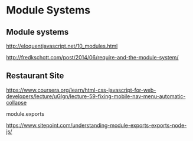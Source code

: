 # Module Systems  



## Module systems  


http://eloquentjavascript.net/10_modules.html

http://fredkschott.com/post/2014/06/require-and-the-module-system/







## Restaurant Site

https://www.coursera.org/learn/html-css-javascript-for-web-developers/lecture/uGlgn/lecture-59-fixing-mobile-nav-menu-automatic-collapse



module.exports

https://www.sitepoint.com/understanding-module-exports-exports-node-js/







